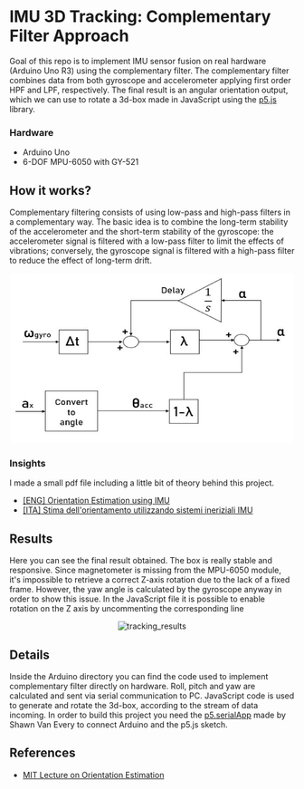 # IMU 3D Tracking: Complementary Filter Approach

Goal of this repo is to implement IMU sensor fusion on real hardware (Arduino Uno R3) using the complementary filter.
The complementary filter combines data from both gyroscope and accelerometer applying first order HPF and LPF, respectively. 
The final result is an angular orientation output, which we can use to rotate a 3d-box made in JavaScript using the [p5.js](http://p5js.org/) library.

### Hardware
- Arduino Uno
- 6-DOF MPU-6050 with GY-521

## How it works?
Complementary filtering consists of using low-pass and high-pass filters in a complementary way. The basic idea is to combine the long-term stability of the accelerometer and the short-term stability of the gyroscope: the accelerometer signal is filtered with a low-pass filter to limit the effects of vibrations; conversely, the gyroscope signal is filtered with a high-pass filter to reduce the effect of long-term drift.

<p align="center">
<img src="comp_filter.jpg" alt="drawing" width="500" height="300"/>
</p>

### Insights
I made a small pdf file including a little bit of theory behind this project.
- [[ENG] Orientation Estimation using IMU]()
- [[ITA] Stima dell'orientamento utilizzando sistemi ineriziali IMU](https://drive.google.com/file/d/1TxPxqUvUks8AcFrKSN6zvq6aYpSgR9Of/view?usp=sharing)

## Results
Here you can see the final result obtained. The box is really stable and responsive.
Since magnetometer is missing from the MPU-6050 module, it's impossible to retrieve a correct Z-axis rotation due to the lack of a fixed frame.
However, the yaw angle is calculated by the gyroscope anyway in order to show this issue. In the JavaScript file it is possible to enable rotation on the Z axis by uncommenting the corresponding line
<p align="center">
  <img src="tracking.gif" alt="tracking_results">
 </p>

## Details
Inside the Arduino directory you can find the code used to implement complementary filter directly on hardware.
Roll, pitch and yaw are calculated and sent via serial communication to PC.
JavaScript code is used to generate and rotate the 3d-box, according to the stream of data incoming.
In order to build this project you need the [p5.serialApp](https://github.com/p5-serial/p5.serialcontrol/releases) made by Shawn Van Every to connect Arduino and the p5.js sketch.

## References
- [MIT Lecture on Orientation Estimation](https://ocw.mit.edu/courses/aeronautics-and-astronautics/16-333-aircraft-stability-and-control-fall-2004/lecture-notes/lecture_15.pdf)



